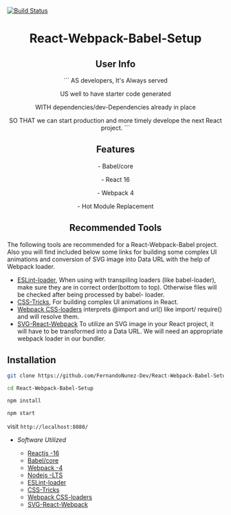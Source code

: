 
  
  [![Build Status](https://travis-ci.com/FernandoNunez-Dev/React-Webpack-Babel-Setup.svg?branch=master)](https://travis-ci.com/FernandoNunez-Dev/React-Webpack-Babel-Setup)
  
  <h1 align="center">React-Webpack-Babel-Setup</h1>
 






 <h2 align="center">User Info</h2>
 
 
 <p align="center">
    ```
    AS developers, It's Always served 
 <p align="center">  
    US well to have starter code generated 
 <p align="center">  
    WITH dependencies/dev-Dependencies already in place
 <p align="center">
    SO THAT we can start production and more timely develope the next React project.
    ```
 </p>




<h2 align="center">Features</h2>


<p align="center">
- Babel/core
<p align="center">
- React 16
<p align="center">
- Webpack 4
<p align="center">
- Hot Module Replacement
</p>




<p align="center">
  
<h2 align="center">Recommended Tools</h2>




   The following tools are recommended for a React-Webpack-Babel project. Also you will find included below
   some links for building some complex UI animations and conversion of SVG image into Data URL with the help of Webpack        loader.
   

- [ESLint-loader](https://webpack.js.org/loaders/eslint-loader/), When using with transpiling loaders (like   babel-loader),   make sure they are in correct order(bottom to top). Otherwise files will be checked after  being processed by babel-         loader.
- [CSS-Tricks](https://css-tricks.com/building-a-complex-ui-animation-in-react-simply/), For building complex  UI animations   in React.
- [Webpack CSS-loaders](https://webpack.js.org/loaders/css-loader/) interprets @import and url() like import/ require() and   will resolve them.
- [SVG-React-Webpack](https://www.pluralsight.com/guides/-how-to-load-svg-with-react-and-webpack) To utilize  an SVG image     in your React project, it will have to be transformed into a Data URL. We will need an  appropriate webpack loader in our   bundler. 
</p>




<h2>Installation</h2>



   ```sh
   git clone https://github.com/FernandoNunez-Dev/React-Webpack-Babel-Setup
   ```

   ```sh
   cd React-Webpack-Babel-Setup
   ```

   ```sh
   npm install
   ```

   ```sh
   npm start
   ```
   
   
 
 visit `http://localhost:8080/`
 
 
 


- _Software Utilized_
  
  - [Reactjs -16](https://reactjs.org/)
  - [Babel/core](https://www.npmjs.com/package/@babel/core)
  - [Webpack -4](https://webpack.js.org/)
  - [Nodejs -LTS](https://nodejs.org/en/)
  - [ESLint-loader](https://webpack.js.org/loaders/eslint-loader/)
  - [CSS-Tricks](https://css-tricks.com/building-a-complex-ui-animation-in-react-simply/)
  - [Webpack CSS-loaders](https://webpack.js.org/loaders/css-loader/)
  - [SVG-React-Webpack](https://www.pluralsight.com/guides/-how-to-load-svg-with-react-and-webpack)
